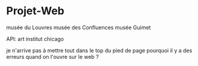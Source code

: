 # Projet-Web

musée du Louvres
musée des Confluences
musée Guimet

API: art institut chicago

je n'arrive pas à mettre tout dans le top du pied de page
pourquoi il y a des erreurs quand on l'ouvre sur le web ?